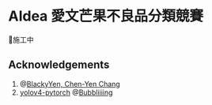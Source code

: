 # AIdea 愛文芒果不良品分類競賽
🚧施工中

## Acknowledgements
1. @[BlackyYen, Chen-Yen Chang](https://github.com/BlackyYen)
2. [yolov4-pytorch](https://github.com/bubbliiiing/yolov4-pytorch) @[Bubbliiiing](https://github.com/bubbliiiing)
